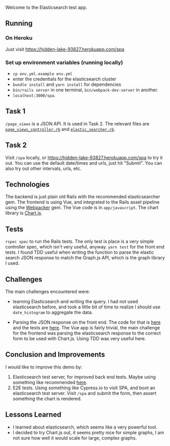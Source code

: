 Welcome to the Elasticsearch test app.

## Running

### On Heroku

Just visit https://hidden-lake-93827.herokuapp.com/spa

### Set up environment variables (running locally)

- `cp env.yml.example env.yml`
- enter the credentials for the elasticsearch cluster
- `bundle install` and `yarn install` for dependencies
- `bin/rails server` in one terminal, `bin/webpack-dev-server` in another.
- `localhost:3000/spa`.

## Task 1

`/page_views` is a JSON API. It is used in Task 2. The relevant files are [`page_views_controller.rb`](https://github.com/lmiller1990/elasticsearch_project/blob/master/app/controllers/page_views_controller.rb) and [`elastic_searcher.rb`](https://github.com/lmiller1990/elasticsearch_project/blob/master/app/models/elastic_searcher.rb).

## Task 2

Visit `/spa` locally, or https://hidden-lake-93827.herokuapp.com/spa to try it out. You can use the default date/times and urls, just hit "Submit". You can also try out other intervals, urls, etc.

## Technologies

The backend is just plain old Rails with the recommended elasticsearcher gem. The frontend is using Vue, and integrated to the Rails asset pipeline using the [Webpacker](https://github.com/rails/webpacker) gem. The Vue code is in `app/javascript`. The chart library is [Chart.js](http://www.chartjs.org/).

## Tests

`rspec spec` to run the Rails tests. The only test is place is a very simple controller spec, which isn't very useful, anyway.
`yarn test` for the front end tests. I found TDD useful when writing the function to parse the elastic search JSON response to match the Graph.js API, which is the graph library I used.

## Challenges

The main challenges encountered were:

- learning Elasticsearch and writing the query. I had not used elasticsearch before, and took a little bit of time to realize I should use `date_histogram` to aggregate the data.

- Parsing the JSON response on the front end. The code for that is [here](https://github.com/lmiller1990/elasticsearch_project/blob/master/app/javascript/src/parse_response.js) and the tests are [here](https://github.com/lmiller1990/elasticsearch_project/blob/master/app/javascript/test/parse_response.spec.js). The Vue app is fairly trivial, the main challenge for the frontend was parsing the elasticsearch response to the correct form to be used with Chart.js. Using TDD was very useful here.

## Conclusion and Improvements 

I would like to improve this demo by:

1. Elasticsearch test server, for improved back end tests. Maybe using something like recommended [here](https://medium.com/@rowanoulton/testing-elasticsearch-in-rails-22a3296d989).
2. E2E tests. Using something like Cypress.io to visit SPA, and boot an elasticsearch test server. Visit `/spa` and submit the form, then assert something the chart is rendered.

## Lessons Learned

- I learned about elasticsearch, which seems like a very powerful tool. 
- I decided to try Chart.js out, it seems pretty nice for simple graphs, I am not sure how well it would scale for large, complex graphs.
